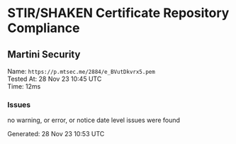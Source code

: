 # STIR/SHAKEN Certificate Repository Compliance

## Martini Security

Name: `https://p.mtsec.me/2884/e_BVutDkvrx5.pem`\
Tested At: 28 Nov 23 10:45 UTC\
Time: 12ms

### Issues

no warning, or error, or notice date level issues were found

Generated: 28 Nov 23 10:53 UTC